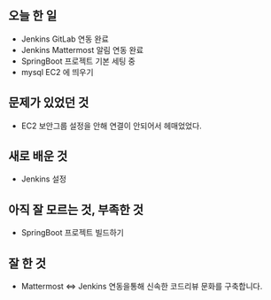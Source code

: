 ## 오늘 한 일

- Jenkins GitLab 연동 완료
- Jenkins Mattermost 알림 연동 완료
- SpringBoot 프로젝트 기본 세팅 중
- mysql EC2 에 띄우기

## 문제가 있었던 것

- EC2 보안그룹 설정을 안해 연결이 안되어서 헤매었었다.

## 새로 배운 것

- Jenkins 설정

## 아직 잘 모르는 것, 부족한 것

- SpringBoot 프로젝트 빌드하기

## 잘 한 것

- Mattermost <=> Jenkins 연동을통해 신속한 코드리뷰 문화를 구축합니다.